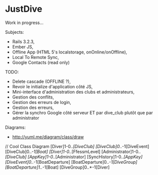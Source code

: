 JustDive
========

Work in progress...

Subjects:
- Rails 3.2.3,
- Ember JS,
- Offline App (HTML 5's localstorage, onOnline/onOffline),
- Local To Remote Sync,
- Google Contacts (read only)

TODO:
- Delete cascade (OFFLINE ?),
- Revoir le initialize d'application côté JS,
- Mini-interface d'administration des clubs et administrateurs,
- Gestion des conflits,
- Gestion des erreurs de login,
- Gestion des erreurs,
- Gérer la synchro Google côté serveur ET par dive_club plutôt que par administrator

Diagrams:
- http://yuml.me/diagram/class/draw

// Cool Class Diagram
[Diver]1-0..*[DiveClub]
[DiveClub]0..*-1[DiveEvent]
[DiveClub]0..*-1[Boat]
[Diver]1-0..*[FfessmLevel]
[Administrator]1-0..*[DiveClub]
[AppKey]1-0..*[Administrator]
[SyncHistory]1-0..*[AppKey]
[DiveEvent]0..*-1[BoatDeparture]
[BoatDeparture]0..*-1[DiveGroup]
[BoatDeparture]1..*-1[Boat]
[DiveGroup]0..*-1[Diver]

